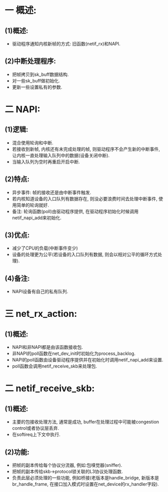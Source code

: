 # 一 概述:
## (1)概述:
- 驱动程序通知内核新帧的方式: 旧函数(netif_rx)和NAPI.

## (2)中断处理程序:
- 把帧拷贝到sk_buff数据结构. 
- 对一些sk_buff做初始化.
- 更新一些设置私有的参数.

# 二 NAPI:
## (1)逻辑:
- 混合使用轮询和中断.
- 若接收到新帧, 内核还有未完成处理的帧, 则驱动程序不会产生新的中断事件, 让内核一直处理输入队列中的数据(设备关闭中断).
- 当输入队列为空时再重启开启中断.

## (2)特点:
- 异步事件: 帧的接收还是由中断事件触发.
- 若内核知道设备的入口队列有数据存在, 则没必要浪费时间去处理中断事件, 使用简单的轮询就好.
- 备注: 轮询函数(poll)由驱动程序提供, 在驱动程序初始化时候调用netif_napi_add来初始化.

## (3)优点:
- 减少了CPU的负载(中断事件变少)
- 设备的处理更为公平(若设备的入口队列有数据, 则会以相对公平的循环方式处理).

## (4)备注:
- NAPI设备有自己的私有队列.

# 三 net_rx_action:
## (1)概述:
- NAPI和非NAPI都是由该函数接收包.
- 非NAPI的poll函数在net_dev_init时初始化为process_backlog.
- NAPI的poll函数由设备驱动程序提供并在初始化时调用netif_napi_add来设置.
- poll函数会调用netif_receive_skb来处理包.

# 二 netif_receive_skb:
## (1)概述:
- 主要的包接收处理方法, 通常是成功, buffer在处理过程中可能被congestion control或者协议层丢弃.
- 在softireq上下文中执行.

## (2)功能:
- 把帧的副本传给每个协议分流器, 例如:包嗅觉器(sniffer).
- 把帧的副本传给skb->protocol锁关联的L3协议处理函数.
- 负责此层必须处理的一些功能, 例如桥接(老版本是handle_bridge, 新版本是br_handle_frame, 在接口加入模式时设置在net_device的rx_handler字段).
